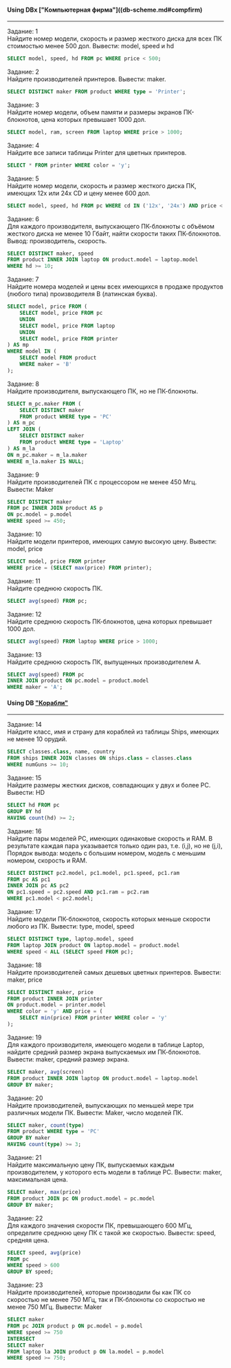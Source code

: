 #### Using DBх ["Компьютерная фирма"]((db-scheme.md#compfirm)
-------------------------------

Задание: 1  
Найдите номер модели, скорость и размер жесткого диска для всех ПК стоимостью менее 500 дол. Вывести: model, speed и hd
```sql
SELECT model, speed, hd FROM pc WHERE price < 500;
```

Задание: 2  
Найдите производителей принтеров. Вывести: maker.
```sql
SELECT DISTINCT maker FROM product WHERE type = 'Printer';
```

Задание: 3   
Найдите номер модели, объем памяти и размеры экранов ПК-блокнотов, цена которых превышает 1000 дол. 
```sql
SELECT model, ram, screen FROM laptop WHERE price > 1000;
```

Задание: 4   
Найдите все записи таблицы Printer для цветных принтеров.
```sql
SELECT * FROM printer WHERE color = 'y';
```

Задание: 5  
Найдите номер модели, скорость и размер жесткого диска ПК, имеющих 12x или 24x CD и цену менее 600 дол.
```sql
SELECT model, speed, hd FROM pc WHERE cd IN ('12x', '24x') AND price < 600;
```

Задание: 6  
Для каждого производителя, выпускающего ПК-блокноты c объёмом жесткого диска не менее 10 Гбайт, найти скорости таких ПК-блокнотов. Вывод: производитель, скорость.
```sql
SELECT DISTINCT maker, speed
FROM product INNER JOIN laptop ON product.model = laptop.model
WHERE hd >= 10;
```

Задание: 7  
Найдите номера моделей и цены всех имеющихся в продаже продуктов (любого типа) производителя B (латинская буква).
```sql
SELECT model, price FROM (
    SELECT model, price FROM pc
    UNION
    SELECT model, price FROM laptop
    UNION
    SELECT model, price FROM printer
) AS mp
WHERE model IN (
    SELECT model FROM product
    WHERE maker = 'B'
);
```

Задание: 8  
Найдите производителя, выпускающего ПК, но не ПК-блокноты.
```sql
SELECT m_pc.maker FROM (
    SELECT DISTINCT maker
    FROM product WHERE type = 'PC'
) AS m_pc
LEFT JOIN (
    SELECT DISTINCT maker
    FROM product WHERE type = 'Laptop'
) AS m_la
ON m_pc.maker = m_la.maker
WHERE m_la.maker IS NULL;
```

Задание: 9  
Найдите производителей ПК с процессором не менее 450 Мгц. Вывести: Maker
```sql
SELECT DISTINCT maker
FROM pc INNER JOIN product AS p
ON pc.model = p.model
WHERE speed >= 450;
```

Задание: 10  
Найдите модели принтеров, имеющих самую высокую цену. Вывести: model, price 
```sql
SELECT model, price FROM printer 
WHERE price = (SELECT max(price) FROM printer);
```

Задание: 11  
Найдите среднюю скорость ПК.
```sql
SELECT avg(speed) FROM pc;
```

Задание: 12  
Найдите среднюю скорость ПК-блокнотов, цена которых превышает 1000 дол.
```sql
SELECT avg(speed) FROM laptop WHERE price > 1000;
```

Задание: 13  
Найдите среднюю скорость ПК, выпущенных производителем A. 
```sql
SELECT avg(speed) FROM pc
INNER JOIN product ON pc.model = product.model
WHERE maker = 'A';
```

#### Using DB ["Корабли"](db-scheme.md#ships)
--------------------

Задание: 14  
Найдите класс, имя и страну для кораблей из таблицы Ships, имеющих не менее 10 орудий.
```sql
SELECT classes.class, name, country
FROM ships INNER JOIN classes ON ships.class = classes.class
WHERE numGuns >= 10;
```

Задание: 15  
Найдите размеры жестких дисков, совпадающих у двух и более PC. Вывести: HD 
```sql
SELECT hd FROM pc
GROUP BY hd
HAVING count(hd) >= 2;
```

Задание: 16  
Найдите пары моделей PC, имеющих одинаковые скорость и RAM. В результате каждая пара указывается только один раз, т.е. (i,j), но не (j,i), Порядок вывода: модель с большим номером, модель с меньшим номером, скорость и RAM.
```sql
SELECT DISTINCT pc2.model, pc1.model, pc1.speed, pc1.ram
FROM pc AS pc1
INNER JOIN pc AS pc2
ON pc1.speed = pc2.speed AND pc1.ram = pc2.ram
WHERE pc1.model < pc2.model;
```

Задание: 17  
Найдите модели ПК-блокнотов, скорость которых меньше скорости любого из ПК.
Вывести: type, model, speed 
```sql
SELECT DISTINCT type, laptop.model, speed
FROM laptop JOIN product ON laptop.model = product.model
WHERE speed < ALL (SELECT speed FROM pc);
```

Задание: 18  
Найдите производителей самых дешевых цветных принтеров. Вывести: maker, price 
```SQL
SELECT DISTINCT maker, price
FROM product INNER JOIN printer 
ON product.model = printer.model
WHERE color = 'y' AND price = (
    SELECT min(price) FROM printer WHERE color = 'y'
);
```

Задание: 19  
Для каждого производителя, имеющего модели в таблице Laptop, найдите средний размер экрана выпускаемых им ПК-блокнотов. Вывести: maker, средний размер экрана. 
```sql
SELECT maker, avg(screen)
FROM product INNER JOIN laptop ON product.model = laptop.model
GROUP BY maker;
```

Задание: 20  
Найдите производителей, выпускающих по меньшей мере три различных модели ПК. Вывести: Maker, число моделей ПК.
```sql
SELECT maker, count(type)
FROM product WHERE type = 'PC'
GROUP BY maker
HAVING count(type) >= 3;
```

Задание: 21  
Найдите максимальную цену ПК, выпускаемых каждым производителем, у которого есть модели в таблице PC. Вывести: maker, максимальная цена.
```sql
SELECT maker, max(price)
FROM product JOIN pc ON product.model = pc.model
GROUP BY maker;
```

Задание: 22  
Для каждого значения скорости ПК, превышающего 600 МГц, определите среднюю цену ПК с такой же скоростью. Вывести: speed, средняя цена.
```sql
SELECT speed, avg(price)
FROM pc
WHERE speed > 600
GROUP BY speed;
```

Задание: 23  
Найдите производителей, которые производили бы как ПК со скоростью не менее 750 МГц, так и ПК-блокноты со скоростью не менее 750 МГц.
Вывести: Maker
```sql
SELECT maker
FROM pc JOIN product p ON pc.model = p.model
WHERE speed >= 750
INTERSECT
SELECT maker
FROM laptop la JOIN product p ON la.model = p.model
WHERE speed >= 750;
```


